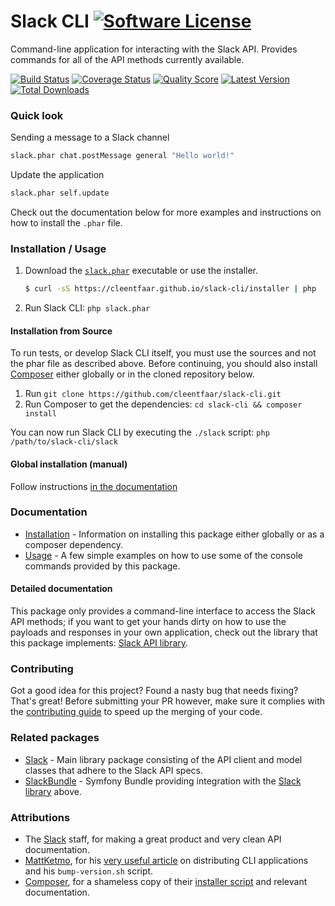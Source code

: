 # Slack CLI [![Software License](https://img.shields.io/badge/license-MIT-brightgreen.svg?style=flat-square)](https://github.com/cleentfaar/slack-cli/tree/master/LICENSE.md)

Command-line application for interacting with the Slack API. Provides commands for all of the API methods currently available.

[![Build Status](https://img.shields.io/travis/cleentfaar/slack-cli/master.svg?style=flat-square)](https://travis-ci.org/cleentfaar/slack-cli)
[![Coverage Status](https://img.shields.io/scrutinizer/coverage/g/cleentfaar/slack-cli.svg?style=flat-square)](https://scrutinizer-ci.com/g/cleentfaar/slack-cli/code-structure)
[![Quality Score](https://img.shields.io/scrutinizer/g/cleentfaar/slack-cli.svg?style=flat-square)](https://scrutinizer-ci.com/g/cleentfaar/slack-cli)
[![Latest Version](https://img.shields.io/github/release/cleentfaar/slack-cli.svg?style=flat-square)](https://github.com/cleentfaar/slack-cli/releases)
[![Total Downloads](https://img.shields.io/packagist/dt/cleentfaar/slack-cli.svg?style=flat-square)](https://packagist.org/packages/cleentfaar/slack-cli)


### Quick look

Sending a message to a Slack channel
```bash
slack.phar chat.postMessage general "Hello world!"
```

Update the application
```bash
slack.phar self.update
```

Check out the documentation below for more examples and instructions on how to install the `.phar` file.


### Installation / Usage

1. Download the [`slack.phar`](https://cleentfaar.github.io/slack-cli/downloads/slack-latest.phar) executable or use the installer.

    ``` sh
    $ curl -sS https://cleentfaar.github.io/slack-cli/installer | php
    ```

2. Run Slack CLI: `php slack.phar`


#### Installation from Source

To run tests, or develop Slack CLI itself, you must use the sources and not the phar
file as described above. Before continuing, you should also install [Composer](https://getcomposer.org) either globally
or in the cloned repository below.

1. Run `git clone https://github.com/cleentfaar/slack-cli.git`
2. Run Composer to get the dependencies: `cd slack-cli && composer install`

You can now run Slack CLI by executing the `./slack` script: `php /path/to/slack-cli/slack`


#### Global installation (manual)

Follow instructions [in the documentation](https://github.com/cleentfaar/slack-cli/tree/master/CL/SlackCli/Resources/doc/installation.md)


### Documentation

- [Installation](https://github.com/cleentfaar/slack-cli/tree/master/CL/SlackCli/Resources/doc/installation.md) - Information on installing this package either globally or as a composer dependency.
- [Usage](https://github.com/cleentfaar/slack-cli/tree/master/CL/SlackCli/Resources/doc/usage.md) - A few simple examples on how to use some of the console commands provided by this package.

#### Detailed documentation

This package only provides a command-line interface to access the Slack API methods; if you want to get your hands dirty
on how to use the payloads and responses in your own application, check out the library that this package implements: [Slack API library](https://github.com/cleentfaar/slack-cli).


### Contributing

Got a good idea for this project? Found a nasty bug that needs fixing? That's great! Before submitting your PR however,
make sure it complies with the [contributing guide](https://github.com/cleentfaar/slack-cli/tree/master/CL/SlackCli/Resources/doc/contributing.md) to speed up the merging of your code.


### Related packages

- [Slack](https://github.com/cleentfaar/slack) - Main library package consisting of the API client and model classes that adhere to the Slack API specs.
- [SlackBundle](https://github.com/cleentfaar/CLSlackBundle) - Symfony Bundle providing integration with the [Slack library](https://github.com/cleentfaar/slack) above.


### Attributions

- The [Slack](https://slack.com/) staff, for making a great product and very clean API documentation.
- [MattKetmo](https://github.com/MattKetmo), for his [very useful article](http://moquet.net/blog/distributing-php-cli/)
on distributing CLI applications and his `bump-version.sh` script.
- [Composer](https://github.com/composer/composer), for a shameless copy of their [installer script](https://getcomposer.org/installer)
and relevant documentation.
